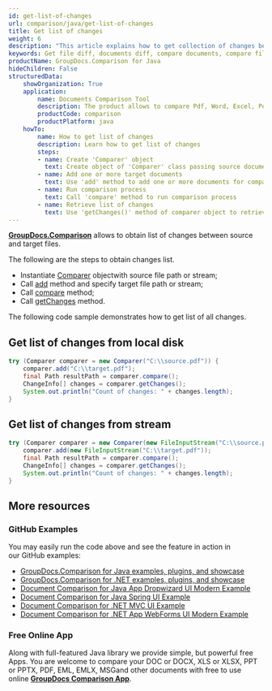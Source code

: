 ```yaml
---
id: get-list-of-changes
url: comparison/java/get-list-of-changes
title: Get list of changes
weight: 6
description: "This article explains how to get collection of changes between compared documents when using GroupDocs.Comparison for Java."
keywords: Get file diff, documents diff, compare documents, compare files
productName: GroupDocs.Comparison for Java
hideChildren: False
structuredData:
    showOrganization: True
    application:
        name: Documents Comparison Tool
        description: The product allows to compare Pdf, Word, Excel, PowerPoint, AutoCad, Image, Code and much more file formats. Comparison API also supports accepting or rejecting changes, extracting document information and generating comparison report
        productCode: comparison
        productPlatform: java
    howTo:
        name: How to get list of changes
        description: Learn how to get list of changes
        steps:
        - name: Create 'Comparer' object
          text: Create object of 'Comparer' class passing source document as a constructor argument
        - name: Add one or more target documents
          text: Use 'add' method to add one or more documents for comparing 
        - name: Run comparison process
          text: Call 'compare' method to run comparison process
        - name: Retrieve list of changes
          text: Use 'getChanges()' method of comparer object to retrieve list of changes
---
```

**[GroupDocs.Comparison](https://products.groupdocs.com/comparison/java)** allows to obtain list of changes between source and target files.

The following are the steps to obtain changes list.

*   Instantiate [Comparer](https://apireference.groupdocs.com/comparison/java/com.groupdocs.comparison/Comparer) objectwith source file path or stream;    
*   Call [add](https://apireference.groupdocs.com/comparison/java/com.groupdocs.comparison/Comparer#add(java.lang.String)) method and specify target file path or stream;    
*   Call [compare](https://apireference.groupdocs.com/comparison/java/com.groupdocs.comparison/Comparer#compare()) method;    
*   Call [getChanges](https://apireference.groupdocs.com/comparison/java/com.groupdocs.comparison/Comparer#getChanges()) method.
    

The following code sample demonstrates how to get list of all changes.

## Get list of changes from local disk

```java
try (Comparer comparer = new Comparer("C:\\source.pdf")) {
    comparer.add("C:\\target.pdf");
    final Path resultPath = comparer.compare();
    ChangeInfo[] changes = comparer.getChanges();
    System.out.println("Count of changes: " + changes.length);
}
```

## Get list of changes from stream

```java
try (Comparer comparer = new Comparer(new FileInputStream("C:\\source.pdf"))) {
    comparer.add(new FileInputStream("C:\\target.pdf"));
    final Path resultPath = comparer.compare();
    ChangeInfo[] changes = comparer.getChanges();
    System.out.println("Count of changes: " + changes.length);
}
```

## More resources

### GitHub Examples
You may easily run the code above and see the feature in action in our GitHub examples:

*   [GroupDocs.Comparison for Java examples, plugins, and showcase](https://github.com/groupdocs-comparison/GroupDocs.Comparison-for-Java)
*   [GroupDocs.Comparison for .NET examples, plugins, and showcase](https://github.com/groupdocs-comparison/GroupDocs.Comparison-for-.NET)
*   [Document Comparison for Java App Dropwizard UI Modern Example](https://github.com/groupdocs-comparison/GroupDocs.Comparison-for-Java-Dropwizard)    
*   [Document Comparison for Java Spring UI Example](https://github.com/groupdocs-comparison/GroupDocs.Comparison-for-Java-Spring)    
*   [Document Comparison for .NET MVC UI Example](https://github.com/groupdocs-comparison/GroupDocs.Comparison-for-.NET-MVC)    
*   [Document Comparison for .NET App WebForms UI Modern Example](https://github.com/groupdocs-comparison/GroupDocs.Comparison-for-.NET-WebForms)
    

### Free Online App
Along with full-featured Java library we provide simple, but powerful free Apps.
You are welcome to compare your DOC or DOCX, XLS or XLSX, PPT or PPTX, PDF, EML, EMLX, MSGand other documents with free to use online **[GroupDocs Comparison App](https://products.groupdocs.app/comparison)**.
